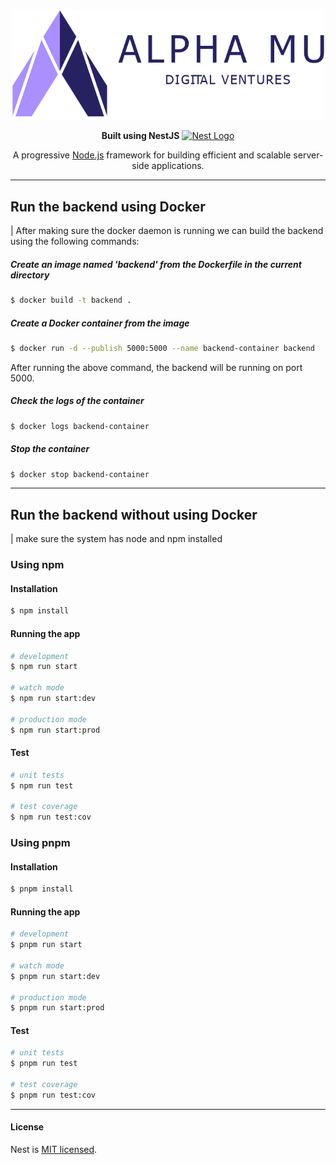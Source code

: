 <p align="center">
  <a href="https://www.alphamudigital.com/" target="_blank"><img src="./alpha-mu-digital-ventures_horizontal.webp" width="500" alt="Company Logo" /></a>
</p>


<p align="center">
  <strong>Built using NestJS</strong>
  <a href="http://nestjs.com/" target="_blank"><img src="https://nestjs.com/img/logo-small.svg" width="20" alt="Nest Logo" /></a>
</p>

<p align="center">
  A progressive <a href="http://nodejs.org" target="_blank">Node.js</a> framework for building efficient and scalable server-side applications.
</p>

---
## Run the backend using Docker

| After making sure the docker daemon is running we can build the backend using the following commands:

##### Create an image named 'backend' from the Dockerfile in the current directory
```bash
$ docker build -t backend .
```
##### Create a Docker container from the image
```bash
$ docker run -d --publish 5000:5000 --name backend-container backend
```
After running the above command, the backend will be running on port 5000.

##### Check the logs of the container
```bash
$ docker logs backend-container
```

##### Stop the container
```bash
$ docker stop backend-container
```

---

## Run the backend without using Docker

| make sure the system has node and npm installed

### Using npm

#### Installation
```bash
$ npm install
```

#### Running the app
```bash
# development
$ npm run start

# watch mode
$ npm run start:dev

# production mode
$ npm run start:prod
```

#### Test

```bash
# unit tests
$ npm run test

# test coverage
$ npm run test:cov
```

### Using pnpm

#### Installation
```bash
$ pnpm install
```

#### Running the app

```bash
# development
$ pnpm run start

# watch mode
$ pnpm run start:dev

# production mode
$ pnpm run start:prod
```

#### Test

```bash
# unit tests
$ pnpm run test

# test coverage
$ pnpm run test:cov
```
---
#### License

Nest is [MIT licensed](LICENSE).
